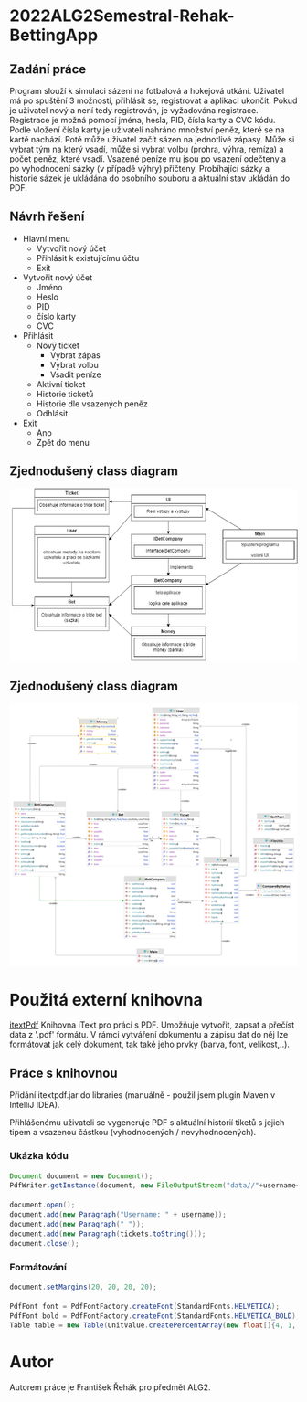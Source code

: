 # 2022ALG2Semestral-Rehak-BettingApp

## Zadání práce
Program slouží k simulaci sázení na fotbalová a hokejová utkání. Uživatel má po spuštění 3 možnosti, přihlásit se, registrovat a aplikaci ukončit. Pokud je uživatel nový a není tedy registrován, je vyžadována registrace. Registrace je možná pomocí jména, hesla, PID, čísla karty a CVC kódu. Podle vložení čísla karty je uživateli nahráno množství peněz, které se na kartě nachází. Poté může uživatel začít sázen na jednotlivé zápasy. Může si vybrat tým na který vsadí, může si vybrat volbu (prohra, výhra, remíza) a počet peněz, které vsadí. Vsazené peníze mu jsou po vsazení odečteny a po vyhodnocení sázky (v případě výhry) přičteny. Probíhající sázky a historie sázek je ukládána do osobního souboru a aktuální stav ukládán do PDF.

## Návrh řešení
* Hlavní menu
    * Vytvořit nový účet
    * Přihlásit k existujícímu účtu
    * Exit
* Vytvořit nový účet
    * Jméno
    * Heslo
    * PID
    * číslo karty
    * CVC
* Přihlásit
    * Nový ticket
        * Vybrat zápas
        * Vybrat volbu
        * Vsadit peníze
    * Aktivní ticket
    * Historie ticketů
    * Historie dle vsazených peněz
    * Odhlásit
* Exit
   * Ano
   * Zpět do menu

## Zjednodušený class diagram
![Simple-Diagram](https://github.com/RehakFrantisek/2122ALG2-Rehak-BettingApp/blob/main/BetApp-SimpleDiagram.png)

## Zjednodušený class diagram
![Diagram](https://github.com/RehakFrantisek/2122ALG2-Rehak-BettingApp/blob/main/BettingApp-dia.png)

# Použitá externí knihovna
[itextPdf](https://github.com/itext/itextpdf)
Knihovna iText pro práci s PDF. Umožňuje vytvořit, zapsat a přečíst data z '.pdf' formátu.
V rámci vytváření dokumentu a zápisu dat do něj lze formátovat jak celý dokument, tak také jeho prvky (barva, font, velikost,..).

## Práce s knihovnou
Přidání itextpdf.jar do libraries (manuálně - použil jsem plugin Maven v IntelliJ IDEA).

Přihlášenému uživateli se vygeneruje PDF s aktuální historií tiketů s jejich tipem a vsazenou částkou (vyhodnocených / nevyhodnocených).

### Ukázka kódu
```java
Document document = new Document();
PdfWriter.getInstance(document, new FileOutputStream("data//"+username+"//statistics.pdf"));

document.open();
document.add(new Paragraph("Username: " + username));
document.add(new Paragraph(" "));
document.add(new Paragraph(tickets.toString()));
document.close();
```
### Formátování
```java
document.setMargins(20, 20, 20, 20);

PdfFont font = PdfFontFactory.createFont(StandardFonts.HELVETICA);
PdfFont bold = PdfFontFactory.createFont(StandardFonts.HELVETICA_BOLD);
Table table = new Table(UnitValue.createPercentArray(new float[]{4, 1, 3, 4, 3, 3, 3, 3, 1})).useAllAvailableWidth();
```
# Autor
Autorem práce je František Řehák pro předmět ALG2.
